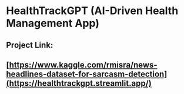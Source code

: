 # HealthTrackGPT (AI-Driven Health Management App)

## Project Link:
## [https://www.kaggle.com/rmisra/news-headlines-dataset-for-sarcasm-detection](https://healthtrackgpt.streamlit.app/)
